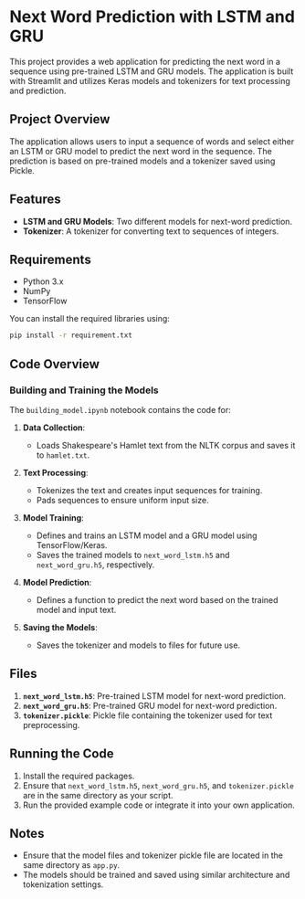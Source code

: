# **Next Word Prediction with LSTM and GRU**

This project provides a web application for predicting the next word in a sequence using pre-trained LSTM and GRU models. The application is built with Streamlit and utilizes Keras models and tokenizers for text processing and prediction.

## **Project Overview**

The application allows users to input a sequence of words and select either an LSTM or GRU model to predict the next word in the sequence. The prediction is based on pre-trained models and a tokenizer saved using Pickle.

## **Features**

- **LSTM and GRU Models**: Two different models for next-word prediction.
- **Tokenizer**: A tokenizer for converting text to sequences of integers.

## **Requirements**

- Python 3.x
- NumPy
- TensorFlow


You can install the required libraries using:

```bash
pip install -r requirement.txt
```

## Code Overview

### Building and Training the Models

The `building_model.ipynb` notebook contains the code for:

1. **Data Collection**:
   - Loads Shakespeare's Hamlet text from the NLTK corpus and saves it to `hamlet.txt`.

2. **Text Processing**:
   - Tokenizes the text and creates input sequences for training.
   - Pads sequences to ensure uniform input size.

3. **Model Training**:
   - Defines and trains an LSTM model and a GRU model using TensorFlow/Keras.
   - Saves the trained models to `next_word_lstm.h5` and `next_word_gru.h5`, respectively.

4. **Model Prediction**:
   - Defines a function to predict the next word based on the trained model and input text.

5. **Saving the Models**:
   - Saves the tokenizer and models to files for future use.


## **Files**

1. **`next_word_lstm.h5`**: Pre-trained LSTM model for next-word prediction.
2. **`next_word_gru.h5`**: Pre-trained GRU model for next-word prediction.
3. **`tokenizer.pickle`**: Pickle file containing the tokenizer used for text preprocessing.


## Running the Code

1. Install the required packages.
2. Ensure that `next_word_lstm.h5`, `next_word_gru.h5`, and `tokenizer.pickle` are in the same directory as your script.
3. Run the provided example code or integrate it into your own application.


## **Notes**

- Ensure that the model files and tokenizer pickle file are located in the same directory as `app.py`.
- The models should be trained and saved using similar architecture and tokenization settings.



